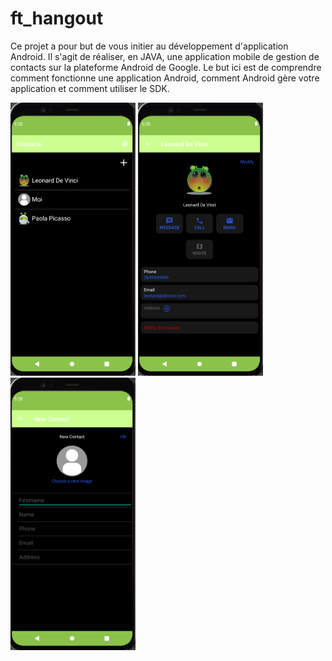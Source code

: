 # ft_hangout

Ce projet a pour but de vous initier au développement d'application Android. 
Il s'agit de réaliser, en JAVA, une application mobile de gestion de contacts sur la plateforme Android de Google.
Le but ici est de comprendre comment fonctionne une application Android, comment Android gère votre application et comment utiliser le SDK.

<p float="left">
<img src="contact_list.png" alt="drawing" width="200"/>
<img src="contact.png" alt="profil" width="200"/>
<img src="new_contact.png" alt="projects" width="200"/>
</p>
